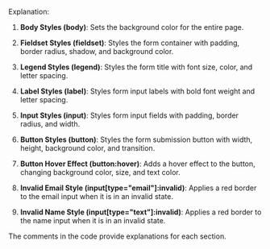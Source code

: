
Explanation:

1. **Body Styles (body)**: Sets the background color for the entire page.

2. **Fieldset Styles (fieldset)**: Styles the form container with padding, border radius, shadow, and background color.

3. **Legend Styles (legend)**: Styles the form title with font size, color, and letter spacing.

4. **Label Styles (label)**: Styles form input labels with bold font weight and letter spacing.

5. **Input Styles (input)**: Styles form input fields with padding, border radius, and width.

6. **Button Styles (button)**: Styles the form submission button with width, height, background color, and transition.

7. **Button Hover Effect (button:hover)**: Adds a hover effect to the button, changing background color, size, and text color.

8. **Invalid Email Style (input[type="email"]:invalid)**: Applies a red border to the email input when it is in an invalid state.

9. **Invalid Name Style (input[type="text"]:invalid)**: Applies a red border to the name input when it is in an invalid state.

The comments in the code provide explanations for each section.
